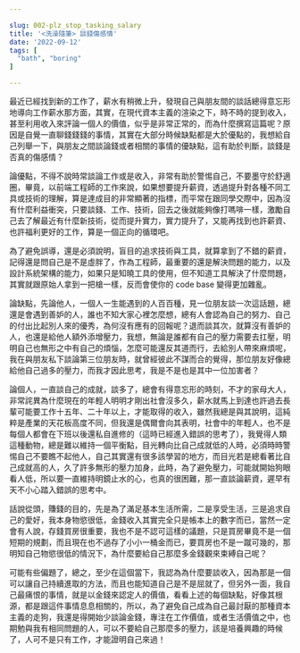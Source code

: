 ```yaml
---

slug: 002-plz_stop_tasking_salary
title: '<洗澡隨筆> 談錢傷感情'
date: '2022-09-12'
tags: [
  "bath", "boring"
]

---
```


最近已經找到新的工作了，薪水有稍微上升，發現自己與朋友間的談話總得意忘形地導向工作薪水那方面，其實，在現代資本主義的渲染之下，時不時的提到收入，甚至利用收入來評論一個人的價值，似乎是非常正常的，而為什麼撰寫這篇呢？原因是自覺一直聊錢錢錢的事情，其實在大部分時候缺點都是大於優點的，我想給自己列舉一下，與朋友之間談論錢或者相關的事情的優缺點，這有助於判斷，談錢是否真的傷感情？

論優點，不得不說時常談論工作或是收入，非常有助於警惕自己，不要墨守於舒適圈，畢竟，以前端工程師的工作來說，如果想要提升薪資，透過提升對各種不同工具或技術的理解，算是達成目的非常顯著的指標，而平常在跟同學交際中，因為沒有什麼利益衝突，只要談錢、工作、技術，回去之後就能夠像打嗎啡一樣，激勵自己去了解最近有什麼新技術，從而提升實力，實力提升了，又能再找到也許薪資、也許福利更好的工作，算是一個正向的循環吧。

為了避免誤導，還是必須說明，盲目的追求技術與工具，就算拿到了不錯的薪資，記得還是問自己是不是虛胖了，作為工程師，最重要的還是解決問題的能力，以及設計系統架構的能力，如果只是知曉工具的使用，但不知道工具解決了什麼問題，其實就跟原始人拿到一把槍一樣，反而會使你的 code base 變得更加雜亂。

論缺點，先論他人，一個人一生能遇到的人百百種，見一位朋友談一次這話題，總還是會遇到善妒的人，誰也不知大家心裡怎麼想，總有人會認為自己的努力、自己的付出比起別人來的優秀，為何沒有應有的回報呢？退而談其次，就算沒有善妒的人，也還是給他人額外添增壓力，我想，無論是誰都有自己的壓力需要去扛壓，明明自己也無形之中有自己的煩惱，怎麼可能還反其道而行，去給別人帶來麻煩呢，我在與朋友私下談論第三位朋友時，就曾經彼此不謀而合的覺得，那位朋友好像總給他自己過多的壓力，而我才因此思考，我是不是也是其中一位加害者？

論個人，一直談自己的成就，談多了，總會有得意忘形的時刻，不才的家母大人，非常詫異為什麼現在的年輕人明明才剛出社會沒多久，薪水就馬上到達也許過去長輩可能要工作十五年、二十年以上，才能取得的收入，雖然我總是與其說明，這純粹是產業的天花板高度不同，但我還是偶爾會向其表明，社會中的年輕人，也不是每個人都會在下班以後還私自進修的（這時已經進入錯誤的思考了），我覺得人類這種動物，總是難以維持一個平衡點，目光轉向比自己成就低的人時，必須時時警惕自己不要瞧不起他人，自己其實還有很多該學習的地方，而目光若是總看著比自己成就高的人，久了許多無形的壓力加身，此時，為了避免壓力，可能就開始狗眼看人低，所以要一直維持明鏡止水的心，也真的很困難，那一直談論薪資，遲早有天不小心踏入錯誤的思考中。

話說從頭，賺錢的目的，先是為了滿足基本生活所需，二是享受生活，三是追求自己的愛好，我本身物慾很低，金錢收入其實完全只是帳本上的數字而已，當然一定會有人說，存錢買房很重要，我也不是不認可這樣的議題，只是買房畢竟不是一個短期的規劃，而且現在也不過存了小小一桶金而已，要買房也不是一蹴可幾的，那明知自己物慾很低的情況下，為什麼要給自己那麼多金錢觀來束縛自己呢？

可能有些偏題了，總之，至少在這個當下，我認為為什麼要談收入，因為那是一個可以讓自己持續進取的方法，而且也能知道自己是不是屈就了，但另外一面，我自己最痛恨的事情，就是以金錢來認定人的價值，看看上述的每個缺點，好像其根源，都是跟這件事情息息相關的，所以，為了避免自己成為自己最討厭的那種資本主義的走狗，我還是得開始少談論金錢，專注在工作價值，或者生活價值之中，也期勉與我有相同問題的人，可以不要給自己那麼多的壓力，該是培養興趣的時候了，人可不是只有工作，才能證明自己來過！